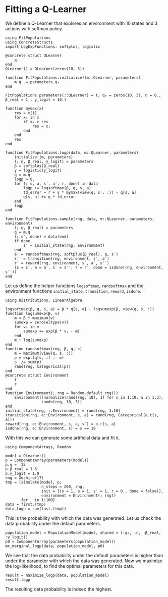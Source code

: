 # Fitting a Q-Learner

We define a Q-Learner that explores an environment with 10 states and 3 actions with softmax policy.

```@example rl
using FitPopulations
using ConcreteStructs
import LogExpFunctions: softplus, logistic

@concrete struct QLearner
    q
end
QLearner() = QLearner(zeros(10, 3))

function FitPopulations.initialize!(m::QLearner, parameters)
    m.q .= parameters.q₀
end

FitPopulations.parameters(::QLearner) = (; q₀ = zeros(10, 3), η = 0., β_real = 1., γ_logit = 10.)

function mymax(x)
    res = x[1]
    for xᵢ in x
        if xᵢ > res
            res = xᵢ
        end
    end
    res
end

function FitPopulations.logp(data, m::QLearner, parameters)
    initialize!(m, parameters)
    (; η, β_real, γ_logit) = parameters
    β = softplus(β_real)
    γ = logistic(γ_logit)
    q = m.q
    logp = 0.
    for (; s, a, s′, a′, r, done) in data
        logp += logsoftmax(β, q, s, a)
        td_error = r + γ * mymax(view(q, s′, :)) - q[s, a]
        q[s, a] += η * td_error
    end
    logp
end

function FitPopulations.sample(rng, data, m::QLearner, parameters; environment)
    (; η, β_real) = parameters
    q = m.q
    (; s′, done) = data[end]
    if done
        s′ = initial_state(rng, environment)
    end
    a′ = randsoftmax(rng, softplus(β_real), q, s′)
    s′′ = transition(rng, environment, s′, a′)
    r′ = reward(rng, environment, s′, a′, s′′)
    (s = s′, a = a′, s′ = s′′, r = r′, done = isdone(rng, environment, s′′))
end
```

Let us define the helper functions `logsoftmax`, `randsoftmax` and the environment functions `initial_state`, `transition`, `reward`, `isdone`.

```@example rl
using Distributions, LinearAlgebra

logsoftmax(β, q, s, a) = β * q[s, a] - logsumexp(β, view(q, s, :))
function logsumexp(β, v)
    m = β * maximum(v)
    sumexp = zero(eltype(v))
    for vᵢ in v
        sumexp += exp(β * vᵢ - m)
    end
    m + log(sumexp)
end
function randsoftmax(rng, β, q, s)
    m = maximum(view(q, s, :))
    p = exp.(q[s, :] .- m)
    p ./= sum(p)
    rand(rng, Categorical(p))
end
@concrete struct Environment
    t
    r
end
function Environment(; rng = Random.default_rng())
    Environment([normalize(rand(rng, 10), 1) for s in 1:10, a in 1:3],
                randn(rng, 10, 3))
end
initial_state(rng, ::Environment) = rand(rng, 1:10)
transition(rng, e::Environment, s, a) = rand(rng, Categorical(e.t[s, a]))
reward(rng, e::Environment, s, a, s′) = e.r[s, a]
isdone(rng, e::Environment, s) = s == 10
```

With this we can generate some artificial data and fit it.

```@example rl
using ComponentArrays, Random

model = QLearner()
p = ComponentArray(parameters(model))
p.η = .15
p.β_real = 1.6
p.γ_logit = 1.8
rng = Xoshiro(17)
tmp = [simulate(model, p;
                n_steps = 200, rng,
                init = [(s = 1, a = 1, s′ = 1, r = 0., done = false)],
                environment = Environment(; rng))
       for _ in 1:100]
data = first.(tmp)
data_logp = sum(last.(tmp))
```
This is the probability with which the data was generated.
Let us check the data probability under the default parameters.

```@example rl
population_model = PopulationModel(model, shared = (:q₀, :η, :β_real, :γ_logit))
p0 = ComponentArray(parameters(population_model))
mc_marginal_logp(data, population_model, p0)
```
We see that the data probability under the default parameters is higher than under the parameter with which the data was generated. Now we maximize the log-likelihood, to find the optimal parameters for this data.

```@example rl
result = maximize_logp(data, population_model)
result.logp
```
The resulting data probability is indeed the highest.
